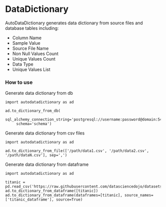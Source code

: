 # DataDictionary

AutoDataDictionary generates data dictionary from source files and database tables including:
  - Column Name
  - Sample Value
  - Source File Name
  - Non Null Values Count
  - Unique Values Count
  - Data Type
  - Unique Values List

### How to use

Generate data dictionary from db
   ```{python}
   import autodatadictionary as ad
   
   ad.to_dictionary_from_db(
        sql_alchemy_connection_string='postgresql://username:password@domain:5432/db',
        schema='schema')
   ```

Generate data dictionary from csv files
   ```{python}
   import autodatadictionary as ad
   
   ad.to_dictionary_from_file(['/path/data1.csv', '/path/data2.csv', '/path/dataN.csv'], sep=',')
   ```

Generate data dictionary from dataframe
   ```{python}
   import autodatadictionary as ad
   
   titanic = pd.read_csv('https://raw.githubusercontent.com/datasciencedojo/datasets/master/titanic.csv')
   ad.to_dictionary_from_dataframe([titanic])
   ad.to_dictionary_from_dataframe(dataframes=[titanic], source_names=['titanic_dataframe'], source=True)
   ```